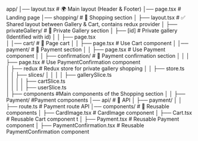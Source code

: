 
app/
│── layout.tsx                      # 🌍 Main layout (Header & Footer)
│── page.tsx                        # Landing page
│── shopping/                       # 📂 Shopping section
│   ├── layout.tsx                  # ✅ Shared layout between Gallery & Cart, contains redux provider
│   ├── privateGallery/             # 📂 Private Gallery section
    │   ├── [id]                    # Private gallery (Identified with id)
    │   │   ├── page.tsx     
│   │── cart/                       # 📂 Page cart
│   │   ├── page.tsx                # Use Cart component
    │   │── payment/                    # 📂 Payment section
    │   │   ├── page.tsx                # Use Payment component
    │   │   ├── confirmation/           # 📂 Payment confirmation section
    │   │   │   ├── page.tsx            # Use PaymentConfirmation component  
│   ├── redux                       # Redux store for private gallery shopping
│   │   ├── store.ts    
│   │   ├── slices/ 
│   │   │   │   ├── gallerySlice.ts     
│   │   │   │   ├── cartSlice.ts     
│   │   │   │   ├── userSlice.ts   
│   ├── components                  #Main components of the Shopping section
│   │   ├── Payment/                #Payment components
│── api/                            # 📂 API
│   ├── payment/
│   │   ├── route.ts                # Payment route API
│── components/                     # 📂 Reusable components
│   ├── CardImage.tsx               # CardImage component
│   ├── Cart.tsx                    # Reusable Cart component t
│   ├── Payment.tsx                 # Reusable Payment component
│   ├── PaymentConfirmation.tsx     # Reusable PaymentConfirmation component


